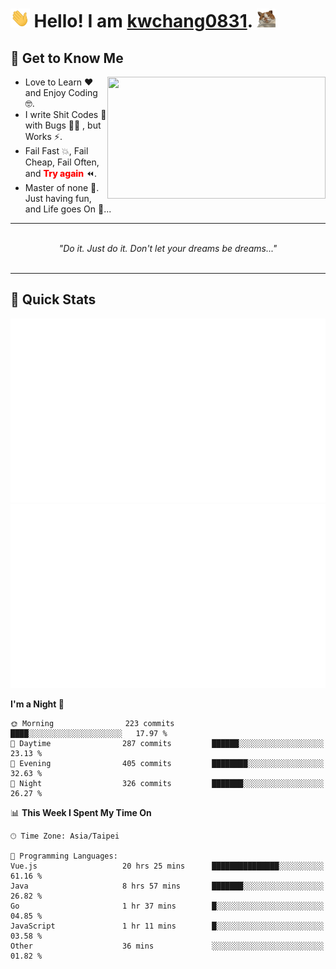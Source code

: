 <h1> <img src="./assets/hi.gif" height="30px"> Hello! I am <a href="https://github.com/kwchang0831">kwchang0831</a>. <img src="./assets/cool-cat.gif" height="30px"> </h1>
</h1>

## 🎉 Get to Know Me

<a href="#"><img align="right" src="https://media.tenor.com/S5qCffxIFdUAAAAC/the-muppet-kermit-the-frog.gif" width="349" height="195" /></a>

- Love to Learn ❤️ and Enjoy Coding 🤓.
- I write Shit Codes 💩 with Bugs 🐛🐛 , but Works ⚡️.
- Fail Fast 💥, Fail Cheap, Fail Often, and <span style="color:red;font-weight:800;">Try again</span> ⏪️.
- Master of none 🤪. Just having fun, and Life goes On 🌱...

<hr/>
<br/>
<div align="center">
<i>"Do it. Just do it. Don't let your dreams be dreams..." </i>
</div>
<br/>
<hr/>

## 🙈 Quick Stats

![overview](https://raw.githubusercontent.com/kwchang0831/kwchang0831/output/generated/overview.svg)
![languages](https://raw.githubusercontent.com/kwchang0831/kwchang0831/output/generated/languages.svg)

<!--START_SECTION:waka-->
**I'm a Night 🦉** 

```text
🌞 Morning                223 commits         ████░░░░░░░░░░░░░░░░░░░░░   17.97 % 
🌆 Daytime                287 commits         ██████░░░░░░░░░░░░░░░░░░░   23.13 % 
🌃 Evening                405 commits         ████████░░░░░░░░░░░░░░░░░   32.63 % 
🌙 Night                  326 commits         ███████░░░░░░░░░░░░░░░░░░   26.27 % 
```


📊 **This Week I Spent My Time On** 

```text
🕑︎ Time Zone: Asia/Taipei

💬 Programming Languages: 
Vue.js                   20 hrs 25 mins      ███████████████░░░░░░░░░░   61.16 % 
Java                     8 hrs 57 mins       ███████░░░░░░░░░░░░░░░░░░   26.82 % 
Go                       1 hr 37 mins        █░░░░░░░░░░░░░░░░░░░░░░░░   04.85 % 
JavaScript               1 hr 11 mins        █░░░░░░░░░░░░░░░░░░░░░░░░   03.58 % 
Other                    36 mins             ░░░░░░░░░░░░░░░░░░░░░░░░░   01.82 % 
```


<!--END_SECTION:waka-->
